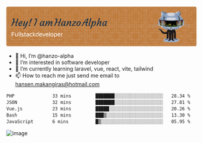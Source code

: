 ![Header](./github-header-image.png)

- 👋 Hi, I’m @hanzo-alpha
- 👀 I’m interested in software developer
- 🌱 I’m currently learning laravel, vue, react, vite, tailwind
- 📫 How to reach me just send me email to hansen.makangiras@hotmail.com 

<!---
hanzo-alpha/hanzo-alpha is a ✨ special ✨ repository because its `README.md` (this file) appears on your GitHub profile.
You can click the Preview link to take a look at your changes.
--->

<!--START_SECTION:waka-->

```txt
PHP              33 mins         ███████░░░░░░░░░░░░░░░░░░   28.34 %
JSON             32 mins         ███████░░░░░░░░░░░░░░░░░░   27.81 %
Vue.js           23 mins         █████░░░░░░░░░░░░░░░░░░░░   20.26 %
Bash             15 mins         ███▒░░░░░░░░░░░░░░░░░░░░░   13.30 %
JavaScript       6 mins          █▒░░░░░░░░░░░░░░░░░░░░░░░   05.95 %
```

<!--END_SECTION:waka-->

![image](https://github.com/hanzo-alpha/hanzo-alpha/assets/111342797/c4bd2977-6123-4017-8652-6e166259b484)

